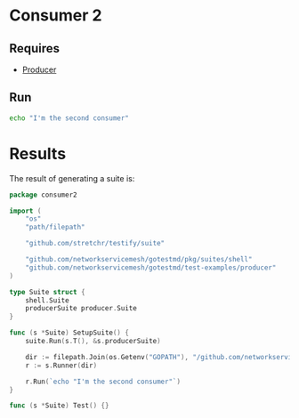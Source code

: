 # Consumer 2

## Requires

- [Producer](../)

## Run

```bash
echo "I'm the second consumer"
```

# Results

The result of generating a suite is:
```go
package consumer2

import (
	"os"
	"path/filepath"

	"github.com/stretchr/testify/suite"

	"github.com/networkservicemesh/gotestmd/pkg/suites/shell"
	"github.com/networkservicemesh/gotestmd/test-examples/producer"
)

type Suite struct {
	shell.Suite
	producerSuite producer.Suite
}

func (s *Suite) SetupSuite() {
	suite.Run(s.T(), &s.producerSuite)

	dir := filepath.Join(os.Getenv("GOPATH"), "/github.com/networkservicemesh/gotestmd/examples/Producer/Consumer2")
	r := s.Runner(dir)

	r.Run(`echo "I'm the second consumer"`)
}

func (s *Suite) Test() {}
```